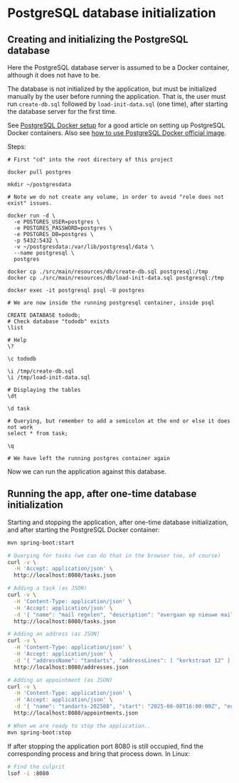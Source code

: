 
# PostgreSQL database initialization

## Creating and initializing the PostgreSQL database

Here the PostgreSQL database server is assumed to be a Docker container, although it does not have to be.

The database is not initialized by the application, but must be initialized manually by the user
before running the application. That is, the user must run `create-db.sql` followed by
`load-init-data.sql` (one time), after starting the database server for the first time.

See [PostgreSQL Docker setup](https://www.baeldung.com/ops/postgresql-docker-setup) for a good article
on setting up PostgreSQL Docker containers. Also see
[how to use PostgreSQL Docker official image](https://www.docker.com/blog/how-to-use-the-postgres-docker-official-image/).

Steps:

```shell
# First "cd" into the root directory of this project

docker pull postgres

mkdir ~/postgresdata

# Note we do not create any volume, in order to avoid "role does not exist" issues.

docker run -d \
  -e POSTGRES_USER=postgres \
  -e POSTGRES_PASSWORD=postgres \
  -e POSTGRES_DB=postgres \
  -p 5432:5432 \
  -v ~/postgresdata:/var/lib/postgresql/data \
  --name postgresql \
  postgres

docker cp ./src/main/resources/db/create-db.sql postgresql:/tmp
docker cp ./src/main/resources/db/load-init-data.sql postgresql:/tmp

docker exec -it postgresql psql -U postgres

# We are now inside the running postgresql container, inside psql

CREATE DATABASE tododb;
# Check database "tododb" exists
\list

# Help
\?

\c tododb

\i /tmp/create-db.sql
\i /tmp/load-init-data.sql

# Displaying the tables
\dt

\d task

# Querying, but remember to add a semicolon at the end or else it does not work
select * from task;

\q

# We have left the running postgres container again
```

Now we can run the application against this database.

## Running the app, after one-time database initialization

Starting and stopping the application, after one-time database initialization, and after
starting the PostgreSQL Docker container:

```bash
mvn spring-boot:start

# Querying for tasks (we can do that in the browser too, of course)
curl -v \
  -H 'Accept: application/json' \
  http://localhost:8080/tasks.json

# Adding a task (as JSON)
curl -v \
  -H 'Content-Type: application/json' \
  -H 'Accept: application/json' \
  -d '{ "name": "mail regelen", "description": "overgaan op nieuwe mail provider", "targetEndOption": "2025-09-01T00:00:00Z", "extraInformationOption": null, "closed": false }' \
  http://localhost:8080/tasks.json

# Adding an address (as JSON)
curl -v \
  -H 'Content-Type: application/json' \
  -H 'Accept: application/json' \
  -d '{ "addressName": "tandarts", "addressLines": [ "kerkstraat 12" ], "zipCode": "6789ZZ", "city": "Havenstad", "countryCode": "NL" }' \
  http://localhost:8080/addresses.json

# Adding an appointment (as JSON)
curl -v \
  -H 'Content-Type: application/json' \
  -H 'Accept: application/json' \
  -d '{ "name": "tandarts-202508", "start": "2025-08-08T16:00:00Z", "end": "2025-08-08T17:00:00Z", "addressOption": { "idOption": 2, "addressName": "tandarts", "addressLines": [ "kerkstraat 12" ], "zipCode": "6789ZZ", "city": "Havenstad", "countryCode": "NL" }, "extraInformationOption": null }' \
  http://localhost:8080/appointments.json

# When we are ready to stop the application..
mvn spring-boot:stop
```

If after stopping the application port 8080 is still occupied, find the corresponding process and bring
that process down. In Linux:

```bash
# Find the culprit
lsof -i :8080
```
